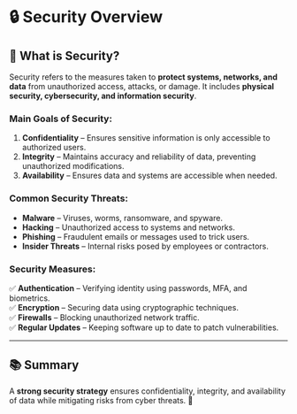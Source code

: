 # 🔒 Security Overview

## 📄 What is Security?
Security refers to the measures taken to **protect systems, networks, and data** from unauthorized access, attacks, or damage. It includes **physical security, cybersecurity, and information security**.

### **Main Goals of Security:**
1. **Confidentiality** – Ensures sensitive information is only accessible to authorized users.
2. **Integrity** – Maintains accuracy and reliability of data, preventing unauthorized modifications.
3. **Availability** – Ensures data and systems are accessible when needed.

### **Common Security Threats:**
- **Malware** – Viruses, worms, ransomware, and spyware.
- **Hacking** – Unauthorized access to systems and networks.
- **Phishing** – Fraudulent emails or messages used to trick users.
- **Insider Threats** – Internal risks posed by employees or contractors.

### **Security Measures:**
✅ **Authentication** – Verifying identity using passwords, MFA, and biometrics.  
✅ **Encryption** – Securing data using cryptographic techniques.  
✅ **Firewalls** – Blocking unauthorized network traffic.  
✅ **Regular Updates** – Keeping software up to date to patch vulnerabilities.  

---

## 📚 Summary
A **strong security strategy** ensures confidentiality, integrity, and availability of data while mitigating risks from cyber threats. 🚀

